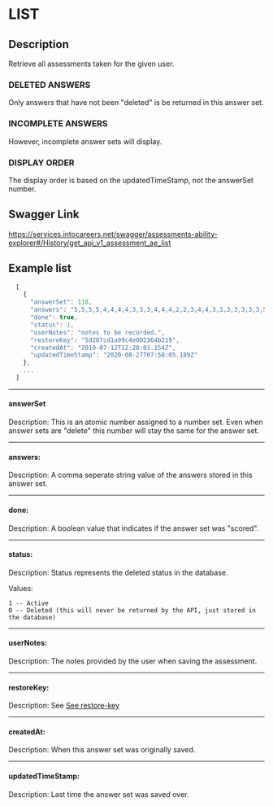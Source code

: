 # LIST

## Description
Retrieve all assessments taken for the given user.

### DELETED ANSWERS
Only answers that have not been "deleted" is be returned in this answer set.

### INCOMPLETE ANSWERS
However, incomplete answer sets will display.

### DISPLAY ORDER
The display order is based on the updatedTimeStamp, not the answerSet number.

## Swagger Link
https://services.intocareers.net/swagger/assessments-ability-explorer#/History/get_api_v1_assessment_ae_list


## Example list

```javascript
  [
    {
      "answerSet": 118,
      "answers": "5,5,5,5,4,4,4,4,3,3,3,4,4,4,2,2,3,4,4,3,3,3,3,3,3,3,5,5,5,5,5,5,5,5,5,5,5,5,5,5,5,5,5,5,4,4,4,4,4,4,4,4,4,4,4,4,4,4,5,5,5,5,5,5,5,5,5,5,5,5,5,4,4,4,4,4,4,4,4,4,4,4,4,4,4,4,4,5,5,5,5,5,4,4,4,4,4,4,4,4,4,4,4,4",
      "done": true,
      "status": 1,
      "userNotes": "notes to be recorded.",
      "restoreKey": "5d287cd1a99c4e002364b219",
      "createdAt": "2019-07-12T12:28:01.154Z",
      "updatedTimeStamp": "2020-08-27T07:58:05.189Z"
    },
    ...
  ]
```

------------
#### answerSet
Description: This is an atomic number assigned to a number set.  Even when answer sets are "delete" this number will stay the same for the answer set.

------------
#### answers:
Description: A comma seperate string value of the answers stored in this answer set.

------------
#### done:
Description: A boolean value that indicates if the answer set was "scored".

------------
#### status:
Description: Status represents the deleted status in the database.

Values:
````
1 -- Active
0 -- Deleted (this will never be returned by the API, just stored in the database)
````
------------
#### userNotes:
Description: The notes provided by the user when saving the assessment.

------------
#### restoreKey:
Description: See [See restore-key](https://github.com/intoCareers/cis-client-apis-documentation/tree/master/access/user-input/restore-key.md)

------------
#### createdAt:
Description: When this answer set was originally saved.

------------
#### updatedTimeStamp:
Description: Last time the answer set was saved over.
